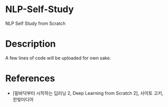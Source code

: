 # NLP-Self-Study
NLP Self Study from Scratch

# Description
A few lines of code will be uploaded for own sake. 

# References 

  + [밑바닥부터 시작하는 딥러닝 2, Deep Learning from Scratch 2], 사이토 고키, 한빛미디어
